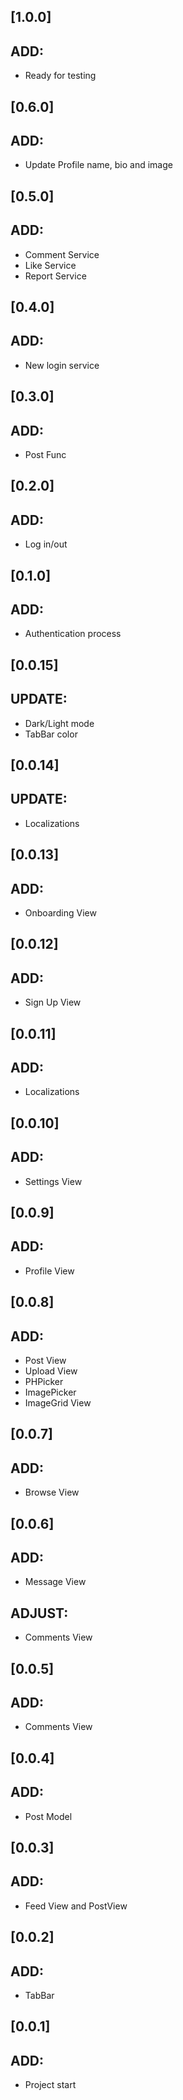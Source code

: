 ## [1.0.0]

## ADD:
  - Ready for testing

## [0.6.0]

## ADD:
  - Update Profile name, bio and image

## [0.5.0]

## ADD:
  - Comment Service
  - Like Service
  - Report Service

## [0.4.0]

## ADD:
  - New login service

## [0.3.0]

## ADD:
  - Post Func

## [0.2.0]

## ADD:
  - Log in/out

## [0.1.0]

## ADD:
  - Authentication process

## [0.0.15]

## UPDATE:
  - Dark/Light mode
  - TabBar color

## [0.0.14]

## UPDATE:
  - Localizations

## [0.0.13]

## ADD:
  - Onboarding View

## [0.0.12]

## ADD:
  - Sign Up View

## [0.0.11]

## ADD:
  - Localizations

## [0.0.10]

## ADD:
  - Settings View

## [0.0.9]

## ADD:
  - Profile View

## [0.0.8]

## ADD:
  - Post View
  - Upload View
  - PHPicker
  - ImagePicker
  - ImageGrid View

## [0.0.7]

## ADD:
  - Browse View

## [0.0.6]

## ADD:
  - Message View
## ADJUST:
  - Comments View 

## [0.0.5]

## ADD:
  - Comments View

## [0.0.4]

## ADD:
  - Post Model

## [0.0.3]

## ADD:
  - Feed View and PostView

## [0.0.2]

## ADD:
  - TabBar

## [0.0.1]

## ADD:
  - Project start